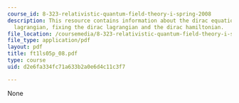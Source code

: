 ```yaml
---
course_id: 8-323-relativistic-quantum-field-theory-i-spring-2008
description: This resource contains information about the dirac equation, the dirac
  lagrangian, fixing the dirac lagrangian and the dirac hamiltonian.
file_location: /coursemedia/8-323-relativistic-quantum-field-theory-i-spring-2008/d2e6fa334fc71a633b2a0e6d4c11c3f7_ft1ls05p_08.pdf
file_type: application/pdf
layout: pdf
title: ft1ls05p_08.pdf
type: course
uid: d2e6fa334fc71a633b2a0e6d4c11c3f7

---
```

None